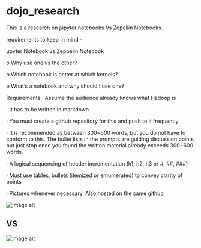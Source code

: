 # dojo_research

This is a research on jupyter notebooks Vs Zepellin Notebooks.

requirements to keep in mind -


	
upyter Notebook vs Zeppelin Notebook

o   Why use one vs the other?

o   Which notebook is better at which kernels?

o   What’s a notebook and why should I use one?


Requirements
·         Assume the audience already knows what Hadoop is

·         It has to be written in markdown

·         You must create a github repository for this and push to it frequently

·         It is recommended as between 300~600 words, but you do not have to conform to this. The bullet lists in the prompts are guiding discussion points, but just stop once you found the written material already exceeds 300~600 words.

·         A logical sequencing of header incrementation (h1, h2, h3 or #, ##, ###)

·         Must use tables, bullets (itemized or emumerated) to convey clarity of points

·         Pictures whenever necessary. Also hosted on the same github




![image alt][1]         


**VS**
------

         


![image alt][2] 


  [1]: https://raw.githubusercontent.com/jupyter/nature-demo/master/images/jupyter-logo.png
  [2]: https://alexioannides.files.wordpress.com/2016/08/zeppelin1.png?w=640

